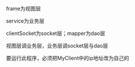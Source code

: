 frame为视图层

service为业务层

clientSocket为socket层；mapper为dao层

视图层调业务层，业务层调socket层与dao层

要运行此程序，必须把MyClient中的ip地址改为自己的